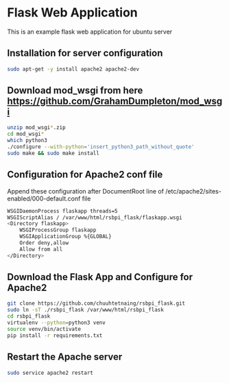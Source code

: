 # Flask Web Application

This is an example flask web application for ubuntu server

## Installation for server configuration
```bash
sudo apt-get -y install apache2 apache2-dev
```

## Download mod_wsgi from here https://github.com/GrahamDumpleton/mod_wsgi
```bash
unzip mod_wsgi*.zip
cd mod_wsgi*
which python3
./configure --with-python='insert_python3_path_without_quote'
sudo make && sudo make install
```

## Configuration for Apache2 conf file
Append these configuration after DocumentRoot line of /etc/apache2/sites-enabled/000-default.conf file
```bash
WSGIDaemonProcess flaskapp threads=5
WSGIScriptAlias / /var/www/html/rsbpi_flask/flaskapp.wsgi
<Directory flaskapp>
    WSGIProcessGroup flaskapp
    WSGIApplicationGroup %{GLOBAL}
    Order deny,allow
    Allow from all
</Directory>
```

## Download the Flask App and Configure for Apache2
```bash
git clone https://github.com/chuuhtetnaing/rsbpi_flask.git
sudo ln -sT ./rsbpi_flask /var/www/html/rsbpi_flask
cd rsbpi_flask
virtualenv --python=python3 venv
source venv/bin/activate
pip install -r requirements.txt
```

## Restart the Apache server
```bash
sudo service apache2 restart
```
